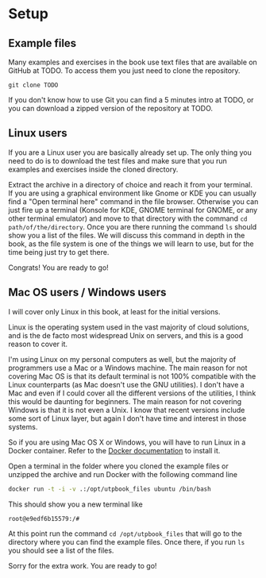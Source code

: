 # Setup

## Example files

Many examples and exercises in the book use text files that are available on GitHub at TODO. To access them you just need to clone the repository.

```
git clone TODO
```

If you don't know how to use Git you can find a 5 minutes intro at TODO, or you can download a zipped version of the repository at TODO.

## Linux users

If you are a Linux user you are basically already set up. The only thing you need to do is to download the test files and make sure that you run examples and exercises inside the cloned directory.

Extract the archive in a directory of choice and reach it from your terminal. If you are using a graphical environment like Gnome or KDE you can usually find a "Open terminal here" command in the file browser. Otherwise you can just fire up a terminal (Konsole for KDE, GNOME terminal for GNOME, or any other terminal emulator) and move to that directory with the command `cd path/of/the/directory`. Once you are there running the command `ls` should show you a list of the files. We will discuss this command in depth in the book, as the file system is one of the things we will learn to use, but for the time being just try to get there.

Congrats! You are ready to go!

## Mac OS users / Windows users

I will cover only Linux in this book, at least for the initial versions.

Linux is the operating system used in the vast majority of cloud solutions, and is the de facto most widespread Unix on servers, and this is a good reason to cover it. 

I'm using Linux on my personal computers as well, but the majority of programmers use a Mac or a Windows machine. The main reason for not covering Mac OS is that its default terminal is not 100% compatible with the Linux counterparts (as Mac doesn't use the GNU utilities). I don't have a Mac and even if I could cover all the different versions of the utilities, I think this would be daunting for beginners. The main reason for not covering Windows is that it is not even a Unix. I know that recent versions include some sort of Linux layer, but again I don't have time and interest in those systems.

So if you are using Mac OS X or Windows, you will have to run Linux in a Docker container. Refer to the [Docker documentation](https://docs.docker.com/install/) to install it.

Open a terminal in the folder where you cloned the example files or unzipped the archive and run Docker with the following command line

``` sh
docker run -t -i -v .:/opt/utpbook_files ubuntu /bin/bash
```

This should show you a new terminal like

``` sh
root@e9edf6b15579:/#
```

At this point run the command `cd /opt/utpbook_files` that will go to the directory where you can find the example files. Once there, if you run `ls` you should see a list of the files.

Sorry for the extra work. You are ready to go!
